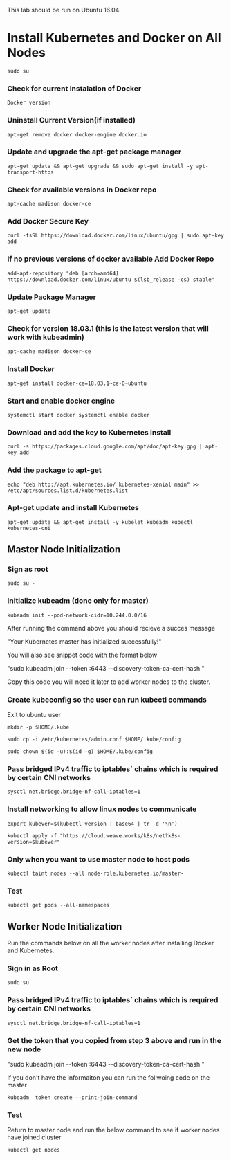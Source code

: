 This lab should be run on Ubuntu 16.04.

# Install Kubernetes and Docker on All Nodes

`
sudo su
`

### Check for current instalation of Docker

`
Docker version
`

### Uninstall Current Version(if installed)

`
apt-get remove docker docker-engine docker.io
`

### Update and upgrade the apt-get package manager

`
apt-get update && apt-get upgrade && sudo apt-get install -y apt-transport-https
`

### Check for available versions in Docker repo

`
apt-cache madison docker-ce
`

### Add Docker Secure Key

`
curl -fsSL https://download.docker.com/linux/ubuntu/gpg | sudo apt-key add -
`


### If no previous versions of docker available Add Docker Repo

`
add-apt-repository "deb [arch=amd64] https://download.docker.com/linux/ubuntu $(lsb_release -cs) stable"
`

### Update Package Manager

`
apt-get update
`

### Check for version 18.03.1 (this is the latest version that will work with kubeadmin)

`
apt-cache madison docker-ce
`

### Install Docker

`
apt-get install docker-ce=18.03.1~ce-0~ubuntu
`

### Start and enable docker engine
`
systemctl start docker
systemctl enable docker
`

### Download and add the key to Kubernetes install

`
curl -s https://packages.cloud.google.com/apt/doc/apt-key.gpg | apt-key add
`

### Add the package to apt-get

`
echo "deb http://apt.kubernetes.io/ kubernetes-xenial main" >> /etc/apt/sources.list.d/kubernetes.list
`

### Apt-get update and install Kubernetes

`
apt-get update && apt-get install -y kubelet kubeadm kubectl kubernetes-cni
`


## Master Node Initialization


### Sign as root

`
sudo su -
`


### Initialize kubeadm (done only for master)

`
kubeadm init --pod-network-cidr=10.244.0.0/16
`

After running the command above you should recieve a succes message 

"Your Kubernetes master has initialized successfully!"

You will also see snippet code with the format below

"sudo kubeadm join --token <token> <IP>:6443 --discovery-token-ca-cert-hash
<hash>"

Copy this code you will need it later to add worker nodes to the cluster.



### Create kubeconfig so the user can run kubectl commands

Exit to ubuntu user

`
mkdir -p $HOME/.kube
`

`
sudo cp -i /etc/kubernetes/admin.conf $HOME/.kube/config
`

`
sudo chown $(id -u):$(id -g) $HOME/.kube/config
`

### Pass bridged IPv4 traffic to iptables` chains which is required by certain CNI networks

`
sysctl net.bridge.bridge-nf-call-iptables=1
`


### Install  networking to allow linux nodes to communicate

`
export kubever=$(kubectl version | base64 | tr -d '\n')
`

`
kubectl apply -f "https://cloud.weave.works/k8s/net?k8s-version=$kubever"
`

### Only when you want to use master node to host pods 

`
kubectl taint nodes --all node-role.kubernetes.io/master-
`

### Test

`
kubectl get pods --all-namespaces
`

## Worker Node Initialization

Run the commands below on all the worker nodes after installing Docker and Kubernetes.

### Sign in as Root

`
sudo su
`

### Pass bridged IPv4 traffic to iptables` chains which is required by certain CNI networks

`
sysctl net.bridge.bridge-nf-call-iptables=1
`

### Get the token that you copied from step 3 above and run in the new node

"sudo kubeadm join --token <token> <IP>:6443 --discovery-token-ca-cert-hash
<hash>"

If you don't have the informaiton you can run the follwoing code on the master

`
kubeadm  token create --print-join-command
`

### Test

Return to master node and run the below command to see if worker nodes have joined cluster 

`
kubectl get nodes
`


 

